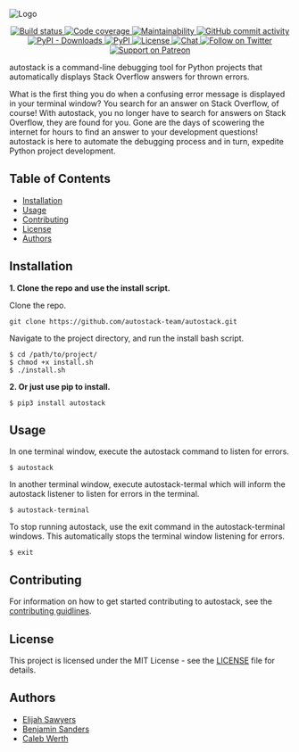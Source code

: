 ![Logo](https://raw.githubusercontent.com/autostack-team/autostack/develop/Logo.png)

<p align="center">
    <a href="https://travis-ci.com/elijahsawyers/autostack/">
        <img src="https://travis-ci.com/elijahsawyers/autostack.svg?branch=master"
            alt="Build status"/>
    </a>
    <a href="https://codecov.io/gh/elijahsawyers/autostack">
        <img src="https://codecov.io/gh/elijahsawyers/autostack/branch/master/graph/badge.svg" 
            alt="Code coverage"/>
    </a>
    <a href="https://codeclimate.com/github/autostack-team/autostack/maintainability">
        <img src="https://api.codeclimate.com/v1/badges/4dc7775be0fef62e5492/maintainability" 
            alt="Maintainability"/>
    </a>
    <a href="https://github.com/elijahsawyers/autostack">
        <img src="https://img.shields.io/github/commit-activity/m/elijahsawyers/autostack"
            alt="GitHub commit activity"/>
    </a>
    <a href="https://pypi.org/project/autostack/">
        <img src="https://img.shields.io/pypi/dm/autostack"
             alt="PyPI - Downloads"/>
    </a>
    <a href="https://pypi.org/project/autostack/">
        <img src="https://img.shields.io/pypi/v/autostack"
             alt="PyPI"/>
    </a>
    <a href="https://opensource.org/licenses/MIT">
        <img src="https://img.shields.io/badge/License-MIT-orange.svg"
             alt="License"/>
    </a>
    <a href="https://teams.microsoft.com/join/1oa3o6vva07n">
        <img src="https://img.shields.io/badge/Chat-on_MSTeams-orange.svg"
             alt="Chat"/>
    </a>
    <a href="https://twitter.com/intent/follow?screen_name=autostackteam">
        <img src="https://img.shields.io/twitter/follow/autostackteam.svg?style=social&logo=twitter"
             alt="Follow on Twitter"/>
    </a>
    <a href="https://www.patreon.com/autostack">
        <img src="https://img.shields.io/badge/Support-Patreon-red.svg"
             alt="Support on Patreon"/>
    </a>
</p>

autostack is a command-line debugging tool for Python projects that automatically displays Stack Overflow answers for thrown errors.

What is the first thing you do when a confusing error message is displayed in your terminal window? You search for an answer on Stack Overflow, of course! With autostack, you no longer have to search for answers on Stack Overflow, they are found for you. Gone are the days of scowering the internet for hours to find an answer to your development questions! autostack is here to automate the debugging process and in turn, expedite Python project development.

## Table of Contents

* [Installation](#Installation)
* [Usage](#Usage)
* [Contributing](#Contributing)
* [License](#License)
* [Authors](#Authors)

## Installation

**1. Clone the repo and use the install script.**

Clone the repo.
```
git clone https://github.com/autostack-team/autostack.git
```

Navigate to the project directory, and run the install bash script.
```
$ cd /path/to/project/
$ chmod +x install.sh
$ ./install.sh 
```

**2. Or just use pip to install.**

```
$ pip3 install autostack
```

## Usage 

In one terminal window, execute the autostack command to listen for errors.
```
$ autostack
```

In another terminal window, execute autostack-termal which will inform the autostack listener to listen for errors in the terminal.
```
$ autostack-terminal
``` 

To stop running autostack, use the exit command in the autostack-terminal windows. This automatically stops the terminal window listening for errors.
```
$ exit
```

## Contributing

For information on how to get started contributing to autostack, see the [contributing guidlines](https://github.com/autostack-team/autostack/blob/master/CONTRIBUTING.md).

## License

This project is licensed under the MIT License - see the [LICENSE](LICENSE) file for details.

## Authors
* [Elijah Sawyers](https://github.com/elijahsawyers)
* [Benjamin Sanders](https://github.com/BenOSanders)
* [Caleb Werth](https://github.com/cwerth1)
